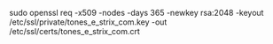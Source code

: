 sudo openssl req -x509 -nodes -days 365 -newkey rsa:2048 -keyout /etc/ssl/private/tones_e_strix_com.key -out /etc/ssl/certs/tones_e_strix_com.crt
